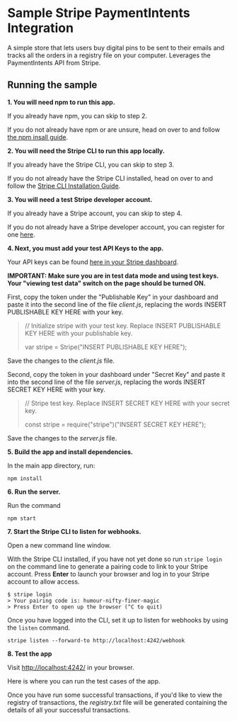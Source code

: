 # Sample Stripe PaymentIntents Integration

A simple store that lets users buy digital pins to be sent to their emails and tracks all the orders in a registry file on your computer.
Leverages the PaymentIntents API from Stripe.

## Running the sample

**1. You will need npm to run this app.**

If you already have npm, you can skip to step 2.

If you do not already have npm or are unsure, head on over to and follow [the npm insall guide](https://www.npmjs.com/get-npm).

**2. You will need the Stripe CLI to run this app locally.**

If you already have the Stripe CLI, you can skip to step 3.

If you do not already have the Stripe CLI installed, head on over to and follow the [Stripe CLI Installation Guide](https://stripe.com/docs/stripe-cli).

**3. You will need a test Stripe developer account.**

If you already have a Stripe account, you can skip to step 4.

If you do not already have a Stripe developer account, you can register for one [here](https://dashboard.stripe.com/register).

**4. Next, you must add your test API Keys to the app.**

Your API keys can be found [here in your Stripe dashboard](https://dashboard.stripe.com/apikeys).

**IMPORTANT: Make sure you are in test data mode and using test keys. Your "viewing test data" switch on the page should be turned ON.**

First, copy the token under the "Publishable Key" in your dashboard and paste it into the second line of the file *client.js*, replacing the words INSERT PUBLISHABLE KEY HERE with your key.

> // Initialize stripe with your test key. Replace INSERT PUBLISHABLE KEY HERE with your publishable key.
>
> var stripe = Stripe("INSERT PUBLISHABLE KEY HERE");


Save the changes to the *client.js* file.

Second, copy the token in your dashboard under "Secret Key" and paste it into the second line of the file *server.js*, replacing the words INSERT SECRET KEY HERE with your key.


> // Stripe test key. Replace INSERT SECRET KEY HERE with your secret key.
>
> const stripe = require("stripe")("INSERT SECRET KEY HERE");

Save the changes to the *server.js* file.

**5. Build the app and install dependencies.**

In the main app directory, run:

```
npm install
```

**6. Run the server.**

Run the command

```
npm start
```
**7. Start the Stripe CLI to listen for webhooks.**

Open a new command line window.

With the Stripe CLI installed, if you have not yet done so run ```stripe login``` on the command line to generate a pairing code to link to your Stripe account. Press **Enter** to launch your browser and log in to your Stripe account to allow access.

```
$ stripe login
> Your pairing code is: humour-nifty-finer-magic
> Press Enter to open up the browser (^C to quit)
```
Once you have logged into the CLI, set it up to listen for webhooks by using the ```listen``` command.

```
stripe listen --forward-to http://localhost:4242/webhook
```

**8. Test the app**

Visit [http://localhost:4242/](http://localhost:4242/) in your browser.

Here is where you can run the test cases of the app.

Once you have run some successful transactions, if you'd like to view the registry of transactions, the *registry.txt* file will be generated containing the details of all your successful transactions.	

